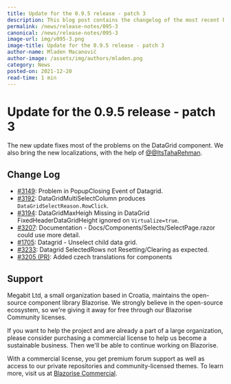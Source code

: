 ```yaml
---
title: Update for the 0.9.5 release - patch 3
description: This blog post contains the changelog of the most recent bug fixes included in the Blazorise v0.9.5.3 release.
permalink: /news/release-notes/095-3
canonical: /news/release-notes/095-3
image-url: img/v095-3.png
image-title: Update for the 0.9.5 release - patch 3
author-name: Mladen Macanović
author-image: /assets/img/authors/mladen.png
category: News
posted-on: 2021-12-20
read-time: 1 min
---
```


# Update for the 0.9.5 release - patch 3

The new update fixes most of the problems on the DataGrid component. We also bring the new localizations, with the help of [@@ItsTahaRehman](https://github.com/ItsTahaRehman).

## Change Log

- [#3149](https://github.com/Megabit/Blazorise/issues/3149): Problem in PopupClosing Event of Datagrid.
- [#3192](https://github.com/Megabit/Blazorise/issues/3192): DataGridMultiSelectColumn produces `DataGridSelectReason.RowClick`.
- [#3194](https://github.com/Megabit/Blazorise/issues/3194): DataGridMaxHeigh Missing in DataGrid FixedHeaderDataGridHeight ignored on `Virtualize=true`.
- [#3207](https://github.com/Megabit/Blazorise/issues/3207): Documentation - Docs/Components/Selects/SelectPage.razor could use more detail.
- [#1705](https://github.com/Megabit/Blazorise/issues/1705): Datagrid - Unselect child data grid.
- [#3233](https://github.com/Megabit/Blazorise/issues/3233): Datagrid SelectedRows not Resetting/Clearing as expected.
- [#3205 (PR)](https://github.com/Megabit/Blazorise/pull/3205): Added czech translations for components

## Support

Megabit Ltd, a small organization based in Croatia, maintains the open-source component library Blazorise. We strongly believe in the open-source ecosystem, so we're giving it away for free through our Blazorise Community licenses.

If you want to help the project and are already a part of a large organization, please consider purchasing a commercial license to help us become a sustainable business. Then we'll be able to continue working on Blazorise.

With a commercial license, you get premium forum support as well as access to our private repositories and community-licensed themes. To learn more, visit us at [Blazorise Commercial](commercial).
